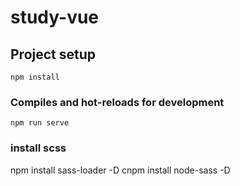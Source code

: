 # study-vue

## Project setup
```
npm install
```

### Compiles and hot-reloads for development
```
npm run serve
```
### install scss
npm install sass-loader -D
cnpm install node-sass -D
